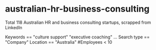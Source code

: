 # australian-hr-business-consulting

Total 118 Australian HR and business consulting startups, scrapped from LinkedIn

Keywords == "culture support" "executive coaching" ...
Search type == "Company"
Location == "Australia"
#Employees < 10
